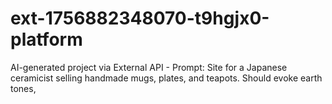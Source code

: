# ext-1756882348070-t9hgjx0-platform
AI-generated project via External API - Prompt: Site for a Japanese ceramicist selling handmade mugs, plates, and teapots. Should evoke earth tones,
